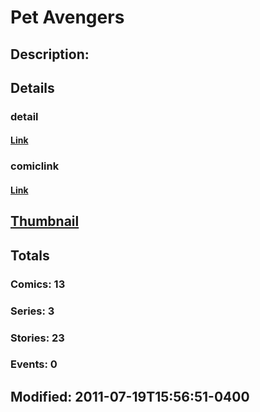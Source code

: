 # Pet Avengers
## Description: 
## Details
### detail
#### [Link](http://marvel.com/characters/1726/pet_avengers?utm_campaign=apiRef&utm_source=225578a89fc76f3d20fbffda5d17a88d)
### comiclink
#### [Link](http://marvel.com/comics/characters/1011388/pet_avengers?utm_campaign=apiRef&utm_source=225578a89fc76f3d20fbffda5d17a88d)
## [Thumbnail](http://i.annihil.us/u/prod/marvel/i/mg/6/50/4ce5a721b6817.jpg)
## Totals
### Comics: 13
### Series: 3
### Stories: 23
### Events: 0
## Modified: 2011-07-19T15:56:51-0400
